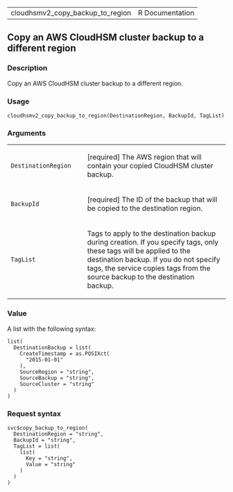 <table style="width: 100%;">
<tbody>
<tr class="odd">
<td>cloudhsmv2_copy_backup_to_region</td>
<td style="text-align: right;">R Documentation</td>
</tr>
</tbody>
</table>

## Copy an AWS CloudHSM cluster backup to a different region

### Description

Copy an AWS CloudHSM cluster backup to a different region.

### Usage

    cloudhsmv2_copy_backup_to_region(DestinationRegion, BackupId, TagList)

### Arguments

<table>
<colgroup>
<col style="width: 35%" />
<col style="width: 65%" />
</colgroup>
<tbody>
<tr class="odd">
<td><code
id="cloudhsmv2_copy_backup_to_region_:_DestinationRegion">DestinationRegion</code></td>
<td><p>[required] The AWS region that will contain your copied CloudHSM
cluster backup.</p></td>
</tr>
<tr class="even">
<td><code
id="cloudhsmv2_copy_backup_to_region_:_BackupId">BackupId</code></td>
<td><p>[required] The ID of the backup that will be copied to the
destination region.</p></td>
</tr>
<tr class="odd">
<td><code
id="cloudhsmv2_copy_backup_to_region_:_TagList">TagList</code></td>
<td><p>Tags to apply to the destination backup during creation. If you
specify tags, only these tags will be applied to the destination backup.
If you do not specify tags, the service copies tags from the source
backup to the destination backup.</p></td>
</tr>
</tbody>
</table>

### Value

A list with the following syntax:

    list(
      DestinationBackup = list(
        CreateTimestamp = as.POSIXct(
          "2015-01-01"
        ),
        SourceRegion = "string",
        SourceBackup = "string",
        SourceCluster = "string"
      )
    )

### Request syntax

    svc$copy_backup_to_region(
      DestinationRegion = "string",
      BackupId = "string",
      TagList = list(
        list(
          Key = "string",
          Value = "string"
        )
      )
    )
